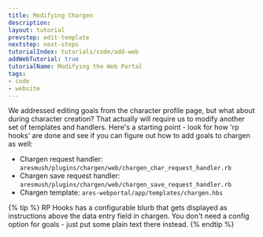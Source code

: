 ```yaml
---
title: Modifying Chargen
description:
layout: tutorial
prevstep: edit-template
nextstep: next-steps
tutorialIndex: tutorials/code/add-web
addWebTutorial: true
tutorialName: Modifying the Web Portal
tags: 
- code
- website
---
```


We addressed editing goals from the character profile page, but what about during character creation?  That actually will require us to modify another set of templates and handlers.  Here's a starting point - look for how 'rp hooks' are done and see if you can figure out how to add goals to chargen as well:

- Chargen request handler: `aresmush/plugins/chargen/web/chargen_char_request_handler.rb`
- Chargen save request handler: `aresmush/plugins/chargen/web/chargen_save_request_handler.rb`
- Chargen template: `ares-webportal/app/templates/chargen.hbs`

{% tip %} 
RP Hooks has a configurable blurb that gets displayed as instructions above the data entry field in chargen.  You don't need a config option for goals - just put some plain text there instead.
{% endtip %}